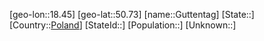 ﻿---
location: [50.73,18.45]
type: City
tags:
- geo/City


SpocWebEntityId: 30648
isDeleted: false
confidential: public

---
[geo-lon::18.45]
[geo-lat::50.73]
[name::Guttentag]
[State::]
[Country::[Poland](geo/Continent/Europe/Poland.md)]
[StateId::]
[Population::]
[Unknown::]

